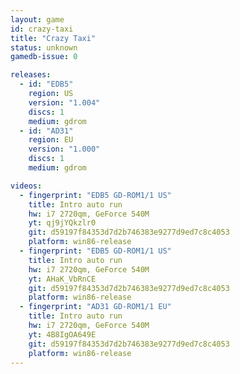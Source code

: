 ```yaml
---
layout: game
id: crazy-taxi
title: "Crazy Taxi"
status: unknown
gamedb-issue: 0

releases:
  - id: "EDB5"
    region: US
    version: "1.004"
    discs: 1
    medium: gdrom
  - id: "AD31"
    region: EU
    version: "1.000"
    discs: 1
    medium: gdrom

videos:
  - fingerprint: "EDB5 GD-ROM1/1 US"
    title: Intro auto run
    hw: i7 2720qm, GeForce 540M
    yt: qj9jYQkzlr0
    git: d59197f84353d7d2b746383e9277d9ed7c8c4053
    platform: win86-release
  - fingerprint: "EDB5 GD-ROM1/1 US"
    title: Intro auto run
    hw: i7 2720qm, GeForce 540M
    yt: AHaK_VbRnCE
    git: d59197f84353d7d2b746383e9277d9ed7c8c4053
    platform: win86-release
  - fingerprint: "AD31 GD-ROM1/1 EU"
    title: Intro auto run
    hw: i7 2720qm, GeForce 540M
    yt: 4B8IgOA649E
    git: d59197f84353d7d2b746383e9277d9ed7c8c4053
    platform: win86-release
---
```

